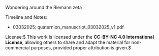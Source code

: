 Wondering around the Riemann zeta

Timeline and Notes:
- 03032025: quaternion_manuscript_03032025_v1.pdf

License:$
This work is licensed under the **CC-BY-NC 4.0 International License**, allowing others to share and adapt the material for non-commercial purposes, provided proper attribution is given.$
